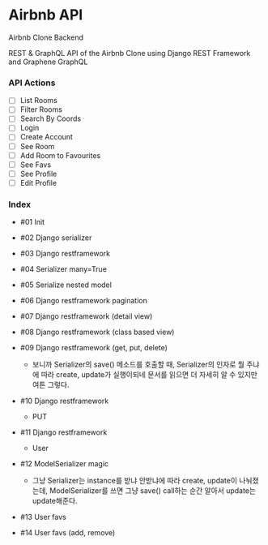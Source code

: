 # Airbnb API

Airbnb Clone Backend

REST & GraphQL API of the Airbnb Clone using Django REST Framework and Graphene GraphQL

### API Actions

- [ ] List Rooms
- [ ] Filter Rooms
- [ ] Search By Coords
- [ ] Login
- [ ] Create Account
- [ ] See Room
- [ ] Add Room to Favourites
- [ ] See Favs
- [ ] See Profile
- [ ] Edit Profile

### Index

- #01 Init

- #02 Django serializer

- #03 Django restframework

- #04 Serializer many=True

- #05 Serialize nested model

- #06 Django restframework pagination

- #07 Django restframework (detail view)

- #08 Django restframework (class based view)

- #09 Django restframework (get, put, delete)

  - 보니까 Serializer의 save() 메소드를 호출할 때, Serializer의 인자로 뭘 주냐에 따라 create, update가 실행이되네 문서를 읽으면 더 자세히 알 수 있지만 여튼 그렇다.

- #10 Django restframework

  - PUT

- #11 Django restframework

  - User

- #12 ModelSerializer magic

  - 그냥 Serializer는 instance를 받냐 안받냐에 따라 create, update이 나눠졌는데, ModelSerializer를 쓰면 그냥 save() call하는 순간 알아서 update는 update해준다.

- #13 User favs

- #14 User favs (add, remove)
